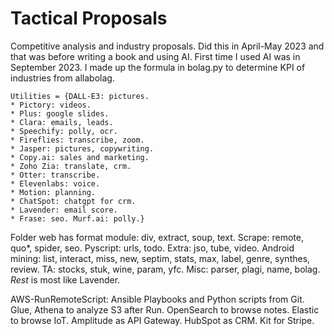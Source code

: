 # Tactical Proposals
Competitive analysis and industry proposals. Did this in April-May 2023 and that was before writing a book and using AI. First time I used AI was in September 2023. I made up the formula in bolag.py to determine KPI of industries from allabolag.
```
Utilities = {DALL-E3: pictures.
* Pictory: videos.
* Plus: google slides.
* Clara: emails, leads.
* Speechify: polly, ocr.
* Fireflies: transcribe, zoom.
* Jasper: pictures, copywriting.
* Copy.ai: sales and marketing.
* Zoho Zia: translate, crm.
* Otter: transcribe.
* Elevenlabs: voice. 
* Motion: planning.
* ChatSpot: chatgpt for crm.
* Lavender: email score.
* Frase: seo. Murf.ai: polly.}
```
Folder web has format module: div, extract, soup, text. Scrape: remote, quo*, spider, seo. Pyscript: urls, todo. Extra: jso, tube, video. Android mining: list, interact, miss, new, septim, stats, max, label, genre, synthes, review. TA: stocks, stuk, wine, param, yfc. Misc: parser, plagi, name, bolag. *Rest* is most like Lavender. 

AWS-RunRemoteScript: Ansible Playbooks and Python scripts from Git. Glue, Athena to analyze S3 after Run. OpenSearch to browse notes. Elastic to browse IoT. Amplitude as API Gateway. HubSpot as CRM. Kit for Stripe.
